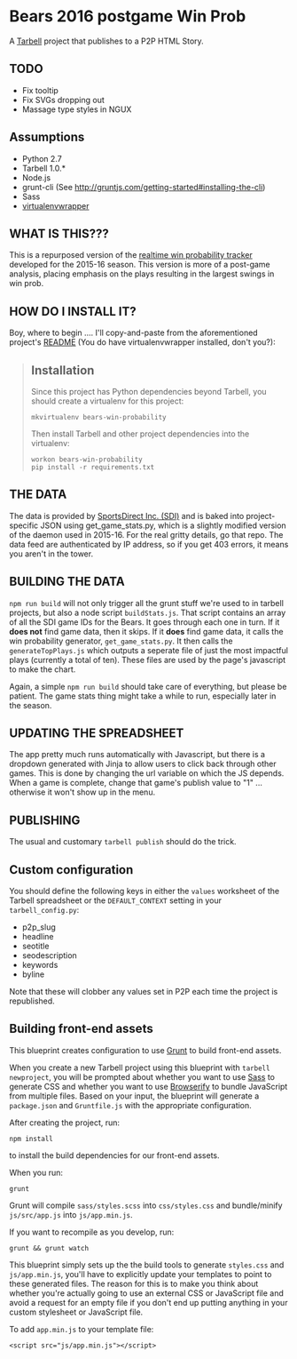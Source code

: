 # Bears 2016 postgame Win Prob

A [Tarbell](http://tarbell.io) project that publishes to a P2P HTML Story.

TODO
----

- Fix tooltip
- Fix SVGs dropping out
- Massage type styles in NGUX

Assumptions
-----------
  
* Python 2.7
* Tarbell 1.0.\*
* Node.js
* grunt-cli (See http://gruntjs.com/getting-started#installing-the-cli)
* Sass
* [virtualenvwrapper](https://virtualenvwrapper.readthedocs.org/en/latest/)


WHAT IS THIS???
---------------

This is a repurposed version of the [realtime win probability tracker](https://tribune.unfuddle.com/a#/repositories/383/browse) developed for the 2015-16 season. This version is more of a post-game analysis, placing emphasis on the plays resulting in the largest swings in win prob.

HOW DO I INSTALL IT?
--------------------

Boy, where to begin .... I'll copy-and-paste from the aforementioned project's [README](https://tribune.unfuddle.com/a#/repositories/383/file?path=%2FREADME.md&commit=6388abf30dc14bc3800eeb3f02a309d4968f973d) (You do have virtualenvwrapper installed, don't you?):

> Installation
> ------------
>   
> Since this project has Python dependencies beyond Tarbell, you should create a virtualenv for this project:
>   
>     mkvirtualenv bears-win-probability
>   
> Then install Tarbell and other project dependencies into the virtualenv:
>   
>     workon bears-win-probability
>     pip install -r requirements.txt 
>   

THE DATA
--------

The data is provided by [SportsDirect Inc. (SDI)](https://sdixmlfeeds.sportsdirectinc.com:8443/login.action?os_destination=%2Findex.action) and is baked into project-specific JSON using get_game_stats.py, which is a slightly modified version of the daemon used in 2015-16. For the real gritty details, go that repo. The data feed are authenticated by IP address, so if you get 403 errors, it means you aren't in the tower.

BUILDING THE DATA
-----------------

`npm run build` will not only trigger all the grunt stuff we're used to in tarbell projects, but also a node script `buildStats.js`. That script contains an array of all the SDI game IDs for the Bears. It goes through each one in turn. If it **does not** find game data, then it skips. If it **does** find game data, it calls the win probability generator, `get_game_stats.py`. It then calls the `generateTopPlays.js` which outputs a seperate file of just the most impactful plays (currently a total of ten). These files are used by the page's javascript to make the chart.

Again, a simple `npm run build` should take care of everything, but please be patient. The game stats thing might take a while to run, especially later in the season.

UPDATING THE SPREADSHEET
------------------------

The app pretty much runs automatically with Javascript, but there is a dropdown generated with Jinja to allow users to click back through other games. This is done by changing the url variable on which the JS depends. When a game is complete, change that game's publish value to "1" ... otherwise it won't show up in the menu. 

PUBLISHING
----------

The usual and customary `tarbell publish` should do the trick.

Custom configuration
--------------------

You should define the following keys in either the `values` worksheet of the Tarbell spreadsheet or the `DEFAULT_CONTEXT` setting in your `tarbell_config.py`:

* p2p\_slug
* headline 
* seotitle
* seodescription
* keywords
* byline

Note that these will clobber any values set in P2P each time the project is republished.  

Building front-end assets
-------------------------

This blueprint creates configuration to use [Grunt](http://gruntjs.com/) to build front-end assets.

When you create a new Tarbell project using this blueprint with `tarbell newproject`, you will be prompted about whether you want to use [Sass](http://sass-lang.com/) to generate CSS and whether you want to use  [Browserify](http://browserify.org/) to bundle JavaScript from multiple files.  Based on your input, the blueprint will generate a `package.json` and `Gruntfile.js` with the appropriate configuration.

After creating the project, run:

    npm install

to install the build dependencies for our front-end assets.

When you run:

    grunt

Grunt will compile `sass/styles.scss` into `css/styles.css` and bundle/minify `js/src/app.js` into `js/app.min.js`.

If you want to recompile as you develop, run:

    grunt && grunt watch

This blueprint simply sets up the the build tools to generate `styles.css` and `js/app.min.js`, you'll have to explicitly update your templates to point to these generated files.  The reason for this is to make you think about whether you're actually going to use an external CSS or JavaScript file and avoid a request for an empty file if you don't end up putting anything in your custom stylesheet or JavaScript file.

To add `app.min.js` to your template file:

    
    <script src="js/app.min.js"></script>
    